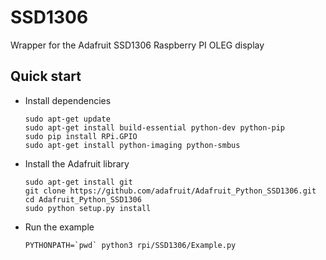 # SSD1306


Wrapper for the Adafruit SSD1306 Raspberry PI OLEG display

## Quick start

* Install dependencies

    ```
    sudo apt-get update
    sudo apt-get install build-essential python-dev python-pip
    sudo pip install RPi.GPIO
    sudo apt-get install python-imaging python-smbus
    ```


* Install the Adafruit library

    ```
    sudo apt-get install git
    git clone https://github.com/adafruit/Adafruit_Python_SSD1306.git
    cd Adafruit_Python_SSD1306
    sudo python setup.py install
    ```

* Run the example

    ```
    PYTHONPATH=`pwd` python3 rpi/SSD1306/Example.py
    ```